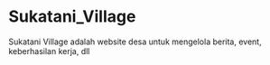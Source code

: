 # Sukatani_Village
 Sukatani Village adalah website desa untuk mengelola berita, event, keberhasilan kerja, dll
